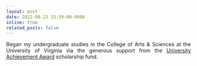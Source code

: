```yaml
---
layout: post
date: 2022-08-23 15:59:00-0400
inline: true
related_posts: false
---
```


<p style="text-align: justify;">Began my undergraduate studies in the College of Arts & Sciences at the University of Virginia via the generous support from the <a href='https://giving.virginia.edu/where-to-give/supporting-students/university-achievement-awards'>University Achievement Award</a> scholarship fund.</p>
